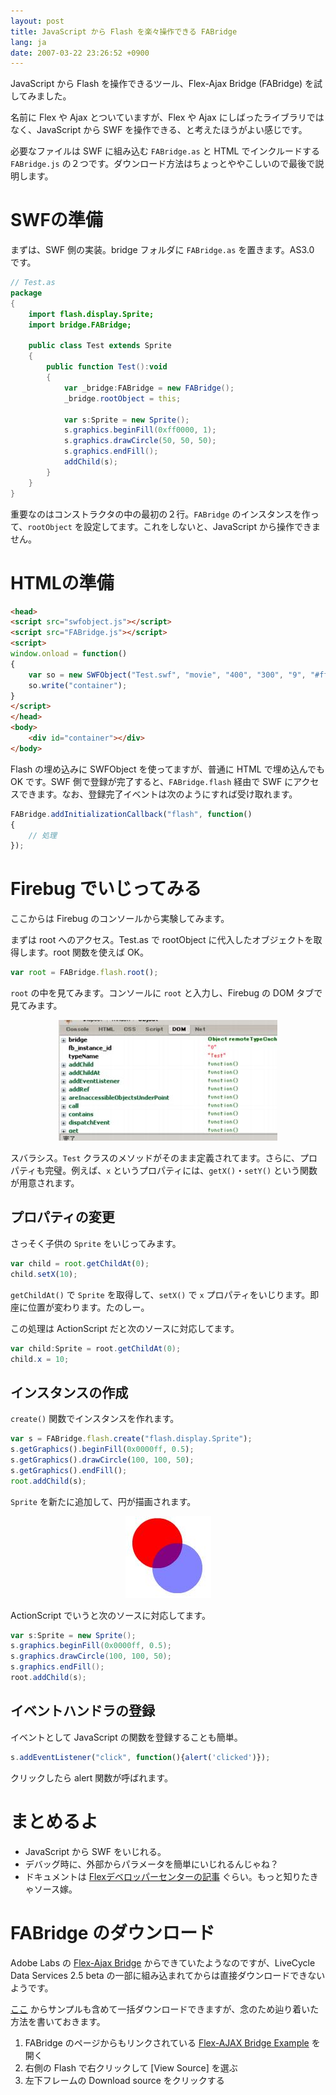 ```yaml
---
layout: post
title: JavaScript から Flash を楽々操作できる FABridge
lang: ja
date: 2007-03-22 23:26:52 +0900
---
```

JavaScript から Flash を操作できるツール、Flex-Ajax Bridge (FABridge) を試してみました。

名前に Flex や Ajax とついていますが、Flex や Ajax にしばったライブラリではなく、JavaScript から SWF を操作できる、と考えたほうがよい感じです。

必要なファイルは SWF に組み込む `FABridge.as` と HTML でインクルードする `FABridge.js` の２つです。ダウンロード方法はちょっとややこしいので最後で説明します。

SWFの準備
=========

まずは、SWF 側の実装。bridge フォルダに `FABridge.as` を置きます。AS3.0 です。

```actionscript
// Test.as
package
{
    import flash.display.Sprite;
    import bridge.FABridge;

    public class Test extends Sprite
    {
        public function Test():void
        {
            var _bridge:FABridge = new FABridge();
            _bridge.rootObject = this;

            var s:Sprite = new Sprite();
            s.graphics.beginFill(0xff0000, 1);
            s.graphics.drawCircle(50, 50, 50);
            s.graphics.endFill();
            addChild(s);
        }
    }
}
```

重要なのはコンストラクタの中の最初の２行。`FABridge` のインスタンスを作って、`rootObject` を設定してます。これをしないと、JavaScript から操作できません。

HTMLの準備
==========

```html
<head>
<script src="swfobject.js"></script>
<script src="FABridge.js"></script>
<script>
window.onload = function()
{
    var so = new SWFObject("Test.swf", "movie", "400", "300", "9", "#ffffff");
    so.write("container");
}
</script>
</head>
<body>
    <div id="container"></div>
</body>
```

Flash の埋め込みに SWFObject を使ってますが、普通に HTML で埋め込んでも OK です。SWF 側で登録が完了すると、`FABridge.flash` 経由で SWF にアクセスできます。なお、登録完了イベントは次のようにすれば受け取れます。

```javascript
FABridge.addInitializationCallback("flash", function()
{
    // 処理
});
```

Firebug でいじってみる
======================

ここからは Firebug のコンソールから実験してみます。

まずは root へのアクセス。Test.as で rootObject に代入したオブジェクトを取得します。root 関数を使えば OK。

```javascript
var root = FABridge.flash.root();
```

`root` の中を見てみます。コンソールに `root` と入力し、Firebug の DOM タブで見てみます。

<center><img src="fab1.jpg" width="350" height="193" alt="DOM タブ"></center>

スバラシス。`Test` クラスのメソッドがそのまま定義されてます。さらに、プロパティも完璧。例えば、`x` というプロパティには、`getX()`・`setY()` という関数が用意されます。


プロパティの変更
----------------

さっそく子供の `Sprite` をいじってみます。

```javascript
var child = root.getChildAt(0);
child.setX(10);
```

`getChildAt()` で `Sprite` を取得して、`setX()` で `x` プロパティをいじります。即座に位置が変わります。たのしー。

この処理は ActionScript だと次のソースに対応してます。

```actionscript
var child:Sprite = root.getChildAt(0);
child.x = 10;
```

インスタンスの作成
------------------

`create()` 関数でインスタンスを作れます。

```javascript
var s = FABridge.flash.create("flash.display.Sprite");
s.getGraphics().beginFill(0x0000ff, 0.5);
s.getGraphics().drawCircle(100, 100, 50);
s.getGraphics().endFill();
root.addChild(s);
```

`Sprite` を新たに追加して、円が描画されます。

<center><img src="fab2.jpg" width="137" height="131" alt="結果"></center>

ActionScript でいうと次のソースに対応してます。

```actionscript
var s:Sprite = new Sprite();
s.graphics.beginFill(0x0000ff, 0.5);
s.graphics.drawCircle(100, 100, 50);
s.graphics.endFill();
root.addChild(s);
```

イベントハンドラの登録
----------------------

イベントとして JavaScript の関数を登録することも簡単。

```javascript
s.addEventListener("click", function(){alert('clicked')});
```

クリックしたら alert 関数が呼ばれます。

まとめるよ
==========

* JavaScript から SWF をいじれる。
* デバッグ時に、外部からパラメータを簡単にいじれるんじゃね？
* ドキュメントは <a href="http://www.adobe.com/jp/devnet/flex/articles/framework_beta_fabridge.html">Flexデベロッパーセンターの記事</a> ぐらい。もっと知りたきゃソース嫁。


FABridge のダウンロード
=======================

Adobe Labs の <a href="http://labs.adobe.com/wiki/index.php/Flex_Framework:FABridge">Flex-Ajax Bridge</a> からできていたようなのですが、LiveCycle Data Services 2.5 beta の一部に組み込まれてからは直接ダウンロードできないようです。

<a href="http://flexapps.macromedia.com/labs/fabridge/samples/srcview/fabridge.zip">ここ</a> からサンプルも含めて一括ダウンロードできますが、念のため辿り着いた方法を書いておきます。

  1. FABridge のページからもリンクされている <a href="http://flexapps.macromedia.com/labs/fabridge/samples/FABridgeSample.html">Flex-AJAX Bridge Example</a> を開く
  2. 右側の Flash で右クリックして [View Source] を選ぶ
  3. 左下フレームの Download source をクリックする
